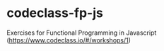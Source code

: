 # codeclass-fp-js
Exercises for Functional Programming in Javascript (https://www.codeclass.io/#/workshops/1)
